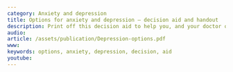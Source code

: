 ```yaml
---
category: Anxiety and depression
title: Options for anxiety and depression – decision aid and handout
description: Print off this decision aid to help you, and your doctor or therapist, decide what might suit you.
audio: 
article: /assets/publication/Depression-options.pdf
www: 
keywords: options, anxiety, depression, decision, aid
youtube:
--- 
```

